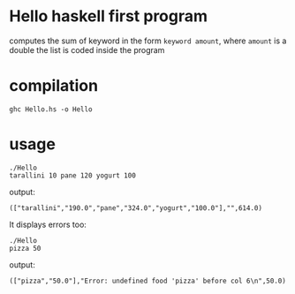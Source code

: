 
# Hello haskell first program

computes the sum of keyword in the form `keyword amount`, where `amount` is a double
the list is coded inside the program

# compilation

```ghc Hello.hs -o Hello```

# usage 
```
./Hello
tarallini 10 pane 120 yogurt 100
```
output:
```
(["tarallini","190.0","pane","324.0","yogurt","100.0"],"",614.0)
```
It displays errors too:
```
./Hello
pizza 50
```
output:
```
(["pizza","50.0"],"Error: undefined food 'pizza' before col 6\n",50.0)
```
